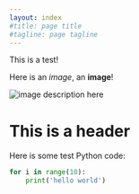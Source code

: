 ```yaml
---
layout: index
#title: page title
#tagline: page tagline
---
```


This is a test!

Here is an *image*, an **image**!

![image description here](images/sprite_download.png)

# This is a header

Here is some test Python code:

```python
for i in range(10):
    print('hello world')
```


